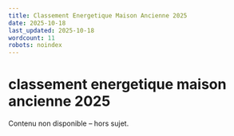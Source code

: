 ```yaml
---
title: Classement Energetique Maison Ancienne 2025
date: 2025-10-18
last_updated: 2025-10-18
wordcount: 11
robots: noindex
---
```


# classement energetique maison ancienne 2025

Contenu non disponible – hors sujet.